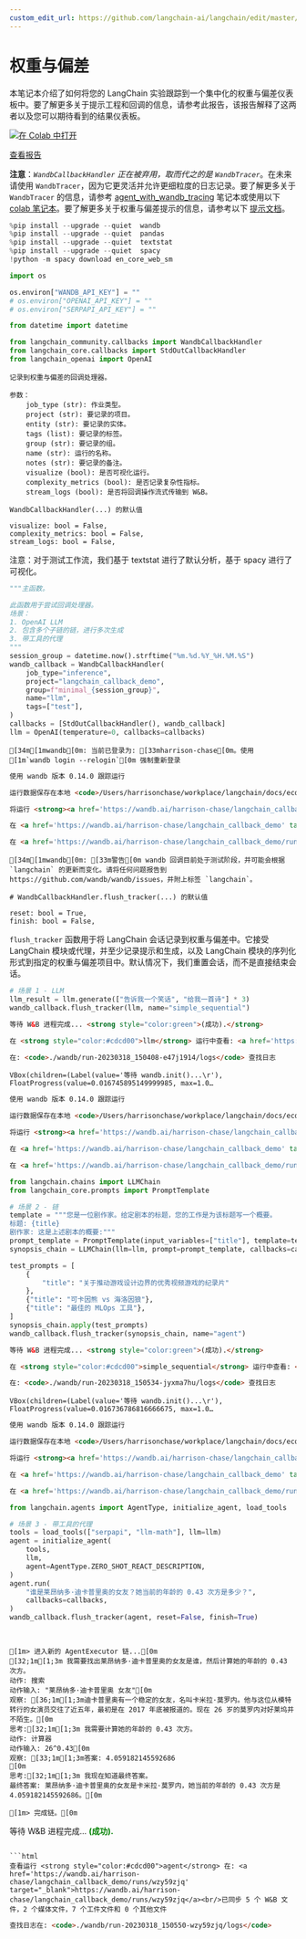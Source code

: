 ```yaml
---
custom_edit_url: https://github.com/langchain-ai/langchain/edit/master/docs/docs/integrations/providers/wandb_tracking.ipynb
---
```


# 权重与偏差

本笔记本介绍了如何将您的 LangChain 实验跟踪到一个集中化的权重与偏差仪表板中。要了解更多关于提示工程和回调的信息，请参考此报告，该报告解释了这两者以及您可以期待看到的结果仪表板。

<a href="https://colab.research.google.com/drive/1DXH4beT4HFaRKy_Vm4PoxhXVDRf7Ym8L?usp=sharing" target="_parent"><img src="https://colab.research.google.com/assets/colab-badge.svg" alt="在 Colab 中打开"/></a>

[查看报告](https://wandb.ai/a-sh0ts/langchain_callback_demo/reports/Prompt-Engineering-LLMs-with-LangChain-and-W-B--VmlldzozNjk1NTUw#👋-如何在langchain中构建回调以更好地进行提示工程)

**注意**：_`WandbCallbackHandler` 正在被弃用，取而代之的是 `WandbTracer`_。在未来请使用 `WandbTracer`，因为它更灵活并允许更细粒度的日志记录。要了解更多关于 `WandbTracer` 的信息，请参考 [agent_with_wandb_tracing](/docs/integrations/providers/wandb_tracing) 笔记本或使用以下 [colab 笔记本](http://wandb.me/prompts-quickstart)。要了解更多关于权重与偏差提示的信息，请参考以下 [提示文档](https://docs.wandb.ai/guides/prompts)。

```python
%pip install --upgrade --quiet  wandb
%pip install --upgrade --quiet  pandas
%pip install --upgrade --quiet  textstat
%pip install --upgrade --quiet  spacy
!python -m spacy download en_core_web_sm
```

```python
import os

os.environ["WANDB_API_KEY"] = ""
# os.environ["OPENAI_API_KEY"] = ""
# os.environ["SERPAPI_API_KEY"] = ""
```

```python
from datetime import datetime

from langchain_community.callbacks import WandbCallbackHandler
from langchain_core.callbacks import StdOutCallbackHandler
from langchain_openai import OpenAI
```

```
记录到权重与偏差的回调处理器。

参数：
    job_type (str): 作业类型。
    project (str): 要记录的项目。
    entity (str): 要记录的实体。
    tags (list): 要记录的标签。
    group (str): 要记录的组。
    name (str): 运行的名称。
    notes (str): 要记录的备注。
    visualize (bool): 是否可视化运行。
    complexity_metrics (bool): 是否记录复杂性指标。
    stream_logs (bool): 是否将回调操作流式传输到 W&B。
```

```
WandbCallbackHandler(...) 的默认值

visualize: bool = False,
complexity_metrics: bool = False,
stream_logs: bool = False,
```

注意：对于测试工作流，我们基于 textstat 进行了默认分析，基于 spacy 进行了可视化。

```python
"""主函数。

此函数用于尝试回调处理器。
场景：
1. OpenAI LLM
2. 包含多个子链的链，进行多次生成
3. 带工具的代理
"""
session_group = datetime.now().strftime("%m.%d.%Y_%H.%M.%S")
wandb_callback = WandbCallbackHandler(
    job_type="inference",
    project="langchain_callback_demo",
    group=f"minimal_{session_group}",
    name="llm",
    tags=["test"],
)
callbacks = [StdOutCallbackHandler(), wandb_callback]
llm = OpenAI(temperature=0, callbacks=callbacks)
```
```output
[34m[1mwandb[0m: 当前已登录为: [33mharrison-chase[0m。使用 [1m`wandb login --relogin`[0m 强制重新登录
```
```html
使用 wandb 版本 0.14.0 跟踪运行 
```

```html
运行数据保存在本地 <code>/Users/harrisonchase/workplace/langchain/docs/ecosystem/wandb/run-20230318_150408-e47j1914</code> 
```

```html
将运行 <strong><a href='https://wandb.ai/harrison-chase/langchain_callback_demo/runs/e47j1914' target="_blank">llm</a></strong> 同步到 <a href='https://wandb.ai/harrison-chase/langchain_callback_demo' target="_blank">权重与偏差</a> (<a href='https://wandb.me/run' target="_blank">文档</a>)<br/> 
```

```html
在 <a href='https://wandb.ai/harrison-chase/langchain_callback_demo' target="_blank">https://wandb.ai/harrison-chase/langchain_callback_demo</a> 查看项目 
```

```html
在 <a href='https://wandb.ai/harrison-chase/langchain_callback_demo/runs/e47j1914' target="_blank">https://wandb.ai/harrison-chase/langchain_callback_demo/runs/e47j1914</a> 查看运行 
```
```output
[34m[1mwandb[0m: [33m警告[0m wandb 回调目前处于测试阶段，并可能会根据 `langchain` 的更新而变化。请将任何问题报告到 https://github.com/wandb/wandb/issues，并附上标签 `langchain`。
```

```
# WandbCallbackHandler.flush_tracker(...) 的默认值

reset: bool = True,
finish: bool = False,
```

`flush_tracker` 函数用于将 LangChain 会话记录到权重与偏差中。它接受 LangChain 模块或代理，并至少记录提示和生成，以及 LangChain 模块的序列化形式到指定的权重与偏差项目中。默认情况下，我们重置会话，而不是直接结束会话。

```python
# 场景 1 - LLM
llm_result = llm.generate(["告诉我一个笑话", "给我一首诗"] * 3)
wandb_callback.flush_tracker(llm, name="simple_sequential")
```

```html
等待 W&B 进程完成... <strong style="color:green">(成功).</strong> 
```

```html
在 <strong style="color:#cdcd00">llm</strong> 运行中查看: <a href='https://wandb.ai/harrison-chase/langchain_callback_demo/runs/e47j1914' target="_blank">https://wandb.ai/harrison-chase/langchain_callback_demo/runs/e47j1914</a><br/>已同步 5 个 W&B 文件，2 个媒体文件，5 个工件文件和 0 个其他文件 
```

```html
在: <code>./wandb/run-20230318_150408-e47j1914/logs</code> 查找日志 
```

```output
VBox(children=(Label(value='等待 wandb.init()...\r'), FloatProgress(value=0.016745895149999985, max=1.0…
```

```html
使用 wandb 版本 0.14.0 跟踪运行 
```

```html
运行数据保存在本地 <code>/Users/harrisonchase/workplace/langchain/docs/ecosystem/wandb/run-20230318_150534-jyxma7hu</code> 
```

```html
将运行 <strong><a href='https://wandb.ai/harrison-chase/langchain_callback_demo/runs/jyxma7hu' target="_blank">simple_sequential</a></strong> 同步到 <a href='https://wandb.ai/harrison-chase/langchain_callback_demo' target="_blank">权重与偏差</a> (<a href='https://wandb.me/run' target="_blank">文档</a>)<br/> 
```

```html
在 <a href='https://wandb.ai/harrison-chase/langchain_callback_demo' target="_blank">https://wandb.ai/harrison-chase/langchain_callback_demo</a> 查看项目 
```

```html
在 <a href='https://wandb.ai/harrison-chase/langchain_callback_demo/runs/jyxma7hu' target="_blank">https://wandb.ai/harrison-chase/langchain_callback_demo/runs/jyxma7hu</a> 查看运行 
```

```python
from langchain.chains import LLMChain
from langchain_core.prompts import PromptTemplate
```

```python
# 场景 2 - 链
template = """您是一位剧作家。给定剧本的标题，您的工作是为该标题写一个概要。
标题: {title}
剧作家: 这是上述剧本的概要:"""
prompt_template = PromptTemplate(input_variables=["title"], template=template)
synopsis_chain = LLMChain(llm=llm, prompt=prompt_template, callbacks=callbacks)

test_prompts = [
    {
        "title": "关于推动游戏设计边界的优秀视频游戏的纪录片"
    },
    {"title": "可卡因熊 vs 海洛因狼"},
    {"title": "最佳的 MLOps 工具"},
]
synopsis_chain.apply(test_prompts)
wandb_callback.flush_tracker(synopsis_chain, name="agent")
```

```html
等待 W&B 进程完成... <strong style="color:green">(成功).</strong> 
```

```html
在 <strong style="color:#cdcd00">simple_sequential</strong> 运行中查看: <a href='https://wandb.ai/harrison-chase/langchain_callback_demo/runs/jyxma7hu' target="_blank">https://wandb.ai/harrison-chase/langchain_callback_demo/runs/jyxma7hu</a><br/>已同步 4 个 W&B 文件，2 个媒体文件，6 个工件文件和 0 个其他文件 
```

```html
在: <code>./wandb/run-20230318_150534-jyxma7hu/logs</code> 查找日志 
```

```output
VBox(children=(Label(value='等待 wandb.init()...\r'), FloatProgress(value=0.016736786816666675, max=1.0…
```

```html
使用 wandb 版本 0.14.0 跟踪运行 
```

```html
运行数据保存在本地 <code>/Users/harrisonchase/workplace/langchain/docs/ecosystem/wandb/run-20230318_150550-wzy59zjq</code> 
```

```html
将运行 <strong><a href='https://wandb.ai/harrison-chase/langchain_callback_demo/runs/wzy59zjq' target="_blank">agent</a></strong> 同步到 <a href='https://wandb.ai/harrison-chase/langchain_callback_demo' target="_blank">权重与偏差</a> (<a href='https://wandb.me/run' target="_blank">文档</a>)<br/> 
```

```html
在 <a href='https://wandb.ai/harrison-chase/langchain_callback_demo' target="_blank">https://wandb.ai/harrison-chase/langchain_callback_demo</a> 查看项目 
```

```html
在 <a href='https://wandb.ai/harrison-chase/langchain_callback_demo/runs/wzy59zjq' target="_blank">https://wandb.ai/harrison-chase/langchain_callback_demo/runs/wzy59zjq</a> 查看运行 
```

```python
from langchain.agents import AgentType, initialize_agent, load_tools
```

```python
# 场景 3 - 带工具的代理
tools = load_tools(["serpapi", "llm-math"], llm=llm)
agent = initialize_agent(
    tools,
    llm,
    agent=AgentType.ZERO_SHOT_REACT_DESCRIPTION,
)
agent.run(
    "谁是莱昂纳多·迪卡普里奥的女友？她当前的年龄的 0.43 次方是多少？",
    callbacks=callbacks,
)
wandb_callback.flush_tracker(agent, reset=False, finish=True)
```
```output


[1m> 进入新的 AgentExecutor 链...[0m
[32;1m[1;3m 我需要找出莱昂纳多·迪卡普里奥的女友是谁，然后计算她的年龄的 0.43 次方。
动作: 搜索
动作输入: "莱昂纳多·迪卡普里奥 女友"[0m
观察: [36;1m[1;3m迪卡普里奥有一个稳定的女友，名叫卡米拉·莫罗内。他与这位从模特转行的女演员交往了近五年，最初是在 2017 年底被报道的。现在 26 岁的莫罗内对好莱坞并不陌生。[0m
思考:[32;1m[1;3m 我需要计算她的年龄的 0.43 次方。
动作: 计算器
动作输入: 26^0.43[0m
观察: [33;1m[1;3m答案: 4.059182145592686
[0m
思考:[32;1m[1;3m 我现在知道最终答案。
最终答案: 莱昂纳多·迪卡普里奥的女友是卡米拉·莫罗内，她当前的年龄的 0.43 次方是 4.059182145592686。[0m

[1m> 完成链。[0m
```

等待 W&B 进程完成... <strong style="color:green">(成功).</strong> 
```

```html
查看运行 <strong style="color:#cdcd00">agent</strong> 在: <a href='https://wandb.ai/harrison-chase/langchain_callback_demo/runs/wzy59zjq' target="_blank">https://wandb.ai/harrison-chase/langchain_callback_demo/runs/wzy59zjq</a><br/>已同步 5 个 W&B 文件，2 个媒体文件，7 个工件文件和 0 个其他文件 
```

```html
查找日志在: <code>./wandb/run-20230318_150550-wzy59zjq/logs</code> 
```